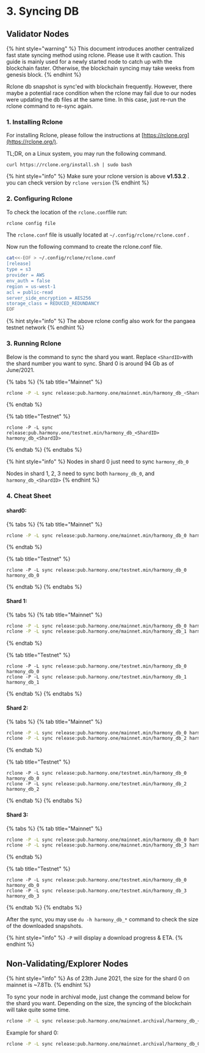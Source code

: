 # 3. Syncing DB

## Validator Nodes

{% hint style="warning" %}
This document introduces another centralized fast state syncing method using rclone. Please use it with caution. This guide is mainly used for a newly started node to catch up with the blockchain faster. Otherwise, the blockchain syncing may take weeks from genesis block.
{% endhint %}

Rclone db snapshot is sync'ed with blockchain frequently. However, there maybe a potential race condition when the rclone may fail due to our nodes were updating the db files at the same time. In this case, just re-run the rclone command to re-sync again.

### 1. Installing Rclone

For installing Rclone, please follow the instructions at [https://rclone.org](https://rclone.org/).

TL;DR, on a Linux system, you may run the following command.

```text
curl https://rclone.org/install.sh | sudo bash
```

{% hint style="info" %}
Make sure your rclone version is above **v1.53.2** . you can check version by `rclone version`
{% endhint %}

### 2. Configuring Rclone

To check the location of the `rclone.conf`file run:

```bash
rclone config file
```

The `rclone.conf` file is usually located at `~/.config/rclone/rclone.conf` .

Now run the following command to create the rclone.conf file.

```bash
cat<<-EOF > ~/.config/rclone/rclone.conf
[release]
type = s3
provider = AWS
env_auth = false
region = us-west-1
acl = public-read
server_side_encryption = AES256
storage_class = REDUCED_REDUNDANCY
EOF
```

{% hint style="info" %}
The above rclone config also work for the pangaea testnet network
{% endhint %}

### 3. Running Rclone

Below is the command to sync the shard you want. Replace `<ShardID>`with the shard number you want to sync. Shard 0 is around 94 Gb as of June/2021.

{% tabs %}
{% tab title="Mainnet" %}
```bash
rclone -P -L sync release:pub.harmony.one/mainnet.min/harmony_db_<ShardID> harmony_db_<ShardID>
```
{% endtab %}

{% tab title="Testnet" %}
```text
rclone -P -L sync release:pub.harmony.one/testnet.min/harmony_db_<ShardID> harmony_db_<ShardID>
```
{% endtab %}
{% endtabs %}

{% hint style="info" %}
Nodes in shard 0 just need to sync `harmony_db_0`

Nodes in shard 1, 2, 3 need to sync both `harmony_db_0`, and `harmony_db_<ShardID>`
{% endhint %}

### 4. Cheat Sheet

#### shard0:

{% tabs %}
{% tab title="Mainnet" %}
```bash
rclone -P -L sync release:pub.harmony.one/mainnet.min/harmony_db_0 harmony_db_0
```
{% endtab %}

{% tab title="Testnet" %}
```text
rclone -P -L sync release:pub.harmony.one/testnet.min/harmony_db_0 harmony_db_0
```
{% endtab %}
{% endtabs %}

#### Shard 1:

{% tabs %}
{% tab title="Mainnet" %}
```bash
rclone -P -L sync release:pub.harmony.one/mainnet.min/harmony_db_0 harmony_db_0
rclone -P -L sync release:pub.harmony.one/mainnet.min/harmony_db_1 harmony_db_1
```
{% endtab %}

{% tab title="Testnet" %}
```text
rclone -P -L sync release:pub.harmony.one/testnet.min/harmony_db_0 harmony_db_0
rclone -P -L sync release:pub.harmony.one/testnet.min/harmony_db_1 harmony_db_1
```
{% endtab %}
{% endtabs %}

#### Shard 2:

{% tabs %}
{% tab title="Mainnet" %}
```bash
rclone -P -L sync release:pub.harmony.one/mainnet.min/harmony_db_0 harmony_db_0
rclone -P -L sync release:pub.harmony.one/mainnet.min/harmony_db_2 harmony_db_2
```
{% endtab %}

{% tab title="Testnet" %}
```text
rclone -P -L sync release:pub.harmony.one/testnet.min/harmony_db_0 harmony_db_0
rclone -P -L sync release:pub.harmony.one/testnet.min/harmony_db_2 harmony_db_2
```
{% endtab %}
{% endtabs %}

#### Shard 3:

{% tabs %}
{% tab title="Mainnet" %}
```bash
rclone -P -L sync release:pub.harmony.one/mainnet.min/harmony_db_0 harmony_db_0
rclone -P -L sync release:pub.harmony.one/mainnet.min/harmony_db_3 harmony_db_3
```
{% endtab %}

{% tab title="Testnet" %}
```text
rclone -P -L sync release:pub.harmony.one/testnet.min/harmony_db_0 harmony_db_0
rclone -P -L sync release:pub.harmony.one/testnet.min/harmony_db_3 harmony_db_3
```
{% endtab %}
{% endtabs %}

After the sync, you may use `du -h harmony_db_*` command to check the size of the downloaded snapshots.

{% hint style="info" %}
`-P` will display a download progress & ETA.
{% endhint %}

## Non-Validating/Explorer Nodes

{% hint style="info" %}
As of 23th June 2021, the size for the shard 0 on mainnet is ~7.8Tb.
{% endhint %}

To sync your node in archival mode, just change the command below for the shard you want. Depending on the size, the syncing of the blockchain will take quite some time.

```bash
rclone -P -L sync release:pub.harmony.one/mainnet.archival/harmony_db_<ShardID> harmony_db_<ShardID>
```

Example for shard 0:

```bash
rclone -P -L sync release:pub.harmony.one/mainnet.archival/harmony_db_0 harmony_db_0
```

